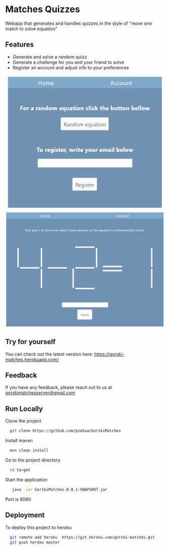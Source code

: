 
# Matches Quizzes

Webapp that generates and handles quizzes in the style of "move one match to solve equation"




## Features

- Generate and solve a random quizz
- Generate a challenge for you and your friend to solve
- Register an account and adjust info to your preferences

![Home page](src/main/resources/static/screenshots/Home_page.jpg?raw=true "Home Page")
![Random Equation](src/main/resources/static/screenshots/Random_equation.jpg?raw=true "Random Equation")

## Try for yourself
You can check out the latest version here: https://gorski-matches.herokuapp.com/
## Feedback

If you have any feedback, please reach out to us at gorskimatchesserver@gmail.com


## Run Locally

Clone the project

```bash
  git clone https://github.com/piekaa/GorskiMatches
```

Install maven

```bash
  mvn clean install
```


Go to the project directory

```bash
  cd target
```


Start the application

```bash
   java -jar GorskiMatches-0.0.1-SNAPSHOT.jar
```

Port is 8080
## Deployment

To deploy this project to heroku

```bash
  git remote add heroku  https://git.heroku.com/gorski-matches.git
  git push heroku master
```

